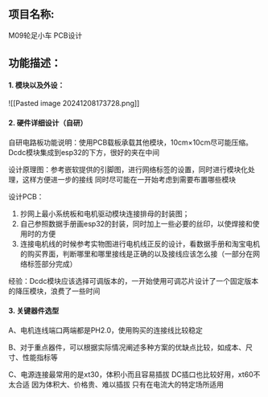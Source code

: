 ## **项目名称**: 
M09轮足小车 PCB设计
## **功能描述**：
#### 1. 模块以及外设：
![[Pasted image 20241208173728.png]]
#### 2.  硬件详细设计（自研）

自研电路板功能说明：使用PCB载板承载其他模块，10cm×10cm尽可能压缩。Dcdc模块集成到esp32的下方，很好的夹在中间

设计原理图：参考嵌软提供的引脚图，进行网络标签的设置，同时进行模块化处理，这样方便进一步的接线 同时尽可能在一开始考虑到需要布置哪些模块

设计PCB：
1. 抄网上最小系统板和电机驱动模块连接排母的封装图；
2. 自己参照数据手册画esp32的封装，同时加上一些必要的丝印，以使焊接和使用时的方便 
3. 连接电机线的时候参考实物图进行电机线正反的设计，看数据手册和淘宝电机的购买界面，判断哪里和哪里接线是正确的以及接线应该怎么接（一部分在网络标签部分完成）

经验：Dcdc模块应该选择可调版本的，一开始使用可调芯片设计了一个固定版本的降压模块，浪费了一些时间

#### 3. 关键器件选型

A、电机连线端口两端都是PH2.0，使用购买的连接线比较稳定

B、对于重点器件，可以根据实际情况阐述多种方案的优缺点比较，如成本、尺寸、性能指标等

C、电源连接最常用的是xt30，体积小而且容易插拔 DC插口也比较好用，xt60不太合适 因为体积大、价格贵、难以插拔 只有在电流大的特定场所适用
